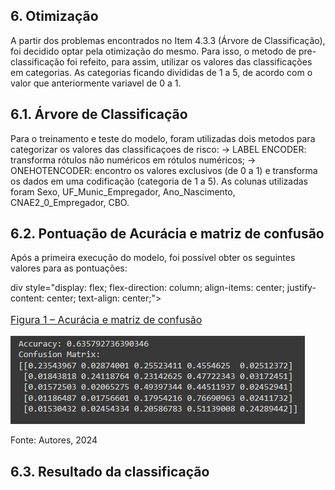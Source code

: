 ## 6. Otimização

A partir dos problemas encontrados no Item 4.3.3 (Árvore de Classificação), foi decidido optar pela otimização do mesmo.
Para isso, o metodo de pre-classificação foi refeito, para assim, utilizar os valores das classificações em categorias.
As categorias ficando divididas de 1 a 5, de acordo com o valor que anteriormente variavel de 0 a 1.

## 6.1. Árvore de Classificação
Para o treinamento e teste do modelo, foram utilizadas dois metodos para categorizar os valores das classificaçoes de risco:
  -> LABEL ENCODER: transforma rótulos não numéricos em rótulos numéricos;
  -> ONEHOTENCODER: encontro os valores exclusivos (de 0 a 1) e transforma os dados em uma codificação (categoria de 1 a 5).
As colunas utilizadas foram Sexo, UF_Munic_Empregador, Ano_Nascimento, CNAE2_0_Empregador, CBO.

## 6.2. Pontuação de Acurácia e matriz de confusão
Após a primeira execução do modelo, foi possível obter os seguintes valores para as pontuações:

div style="display: flex; flex-direction: column; align-items: center; justify-content: center; text-align: center;">
  <p style="font-size: 16px; text-decoration: underline;">Figura 1 – Acurácia e matriz de confusão</p>
  <div>
    <img src="imagens/etapa6.png" alt="Exemplo de atributos classificados após o ranqueamento1">
  </div>
  <p>Fonte: Autores, 2024</p>
</div>

## 6.3. Resultado da classificação
